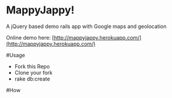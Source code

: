 MappyJappy!
===============


A jQuery based demo rails app with Google maps and geolocation

Online demo here:
[http://mappyjappy.herokuapp.com/](http://mappyjappy.herokuapp.com/)


#Usage
* Fork this Repo
* Clone your fork
* rake db:create

#How


